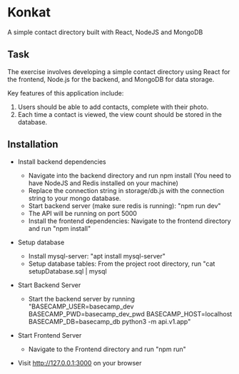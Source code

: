 # Konkat

A simple contact directory built with React, NodeJS and MongoDB

## Task
The exercise involves developing a simple contact directory using React for the frontend, Node.js for the backend, and MongoDB for data storage.

Key features of this application include:

1. Users should be able to add contacts, complete with their photo.
2. Each time a contact is viewed, the view count should be stored in the database.

## Installation
- Install backend dependencies
  - Navigate into the backend directory and run npm install (You need to have NodeJS and Redis installed on your machine)
  - Replace the connection string in storage/db.js with the connection string to your mongo database.
  - Start backend server (make sure redis is running): "npm run dev"
  - The API will be running on port 5000
  - Install the frontend dependencies: Navigate to the frontend directory and run "npm install"

- Setup database
  - Install mysql-server: "apt install mysql-server"
  - Setup database tables: From the project root directory, run "cat setupDatabase.sql | mysql

- Start Backend Server
  - Start the backend server by running "BASECAMP_USER=basecamp_dev BASECAMP_PWD=basecamp_dev_pwd BASECAMP_HOST=localhost BASECAMP_DB=basecamp_db python3 -m api.v1.app"

- Start Frontend Server
  - Navigate to the Frontend directory and run "npm run"

- Visit http://127.0.0.1:3000 on your browser
